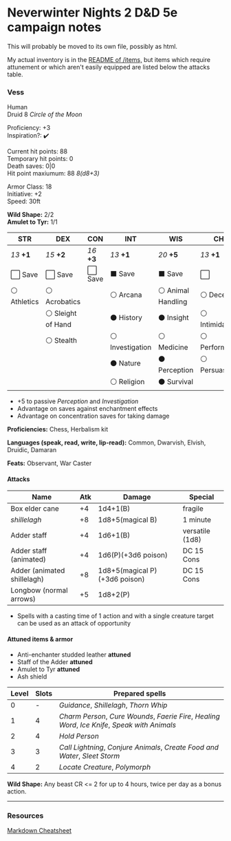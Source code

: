 # Neverwinter Nights 2 D&D 5e campaign notes

This will probably be moved to its own file, possibly as html.

My actual inventory is in the [README of /items,](./items/) but items which require attunement or which aren't easily equipped are listed below the attacks table.

### Vess

Human  
Druid 8 *Circle of the Moon*

Proficiency: +3  
Inspiration?: :heavy_check_mark:

Current hit points: 88  
Temporary hit points: 0  
Death saves: 0|0  
Hit point maxiumum: 88 *8(d8+3)*

Armor Class: 18  
Initiative: +2  
Speed: 30ft

**Wild Shape:** 2/2  
**Amulet to Tyr:** 1/1

|  STR  |  DEX  |  CON  |  INT  |  WIS  |  CHA  |
|-------|-------|-------|-------|-------|-------|
| *13* **+1** | *15* **+2** | *16* **+3** | *13* **+1** | *20* **+5** | *13* **+1** |
| :white_large_square: Save | :white_large_square: Save | :white_large_square: Save | :black_large_square: Save | :black_large_square: Save | :white_large_square: |
| :white_circle: Athletics | :white_circle: Acrobatics || :white_circle: Arcana | :white_circle: Animal Handling | :white_circle: Deception |
|| :white_circle: Sleight of Hand || :black_circle: History | :black_circle: Insight | :white_circle: Intimidation |
|| :white_circle: Stealth || :white_circle: Investigation | :white_circle: Medicine | :white_circle: Performance |
|||| :black_circle: Nature | :black_circle: Perception | :white_circle: Persuasion | 
|||| :white_circle: Religion | :black_circle: Survival ||

* +5 to passive *Perception* and *Investigation*
* Advantage on saves against enchantment effects
* Advantage on concentration saves for taking damage


**Proficiencies:** Chess, Herbalism kit

**Languages (speak, read, write, lip-read):** Common, Dwarvish, Elvish, Druidic, Damaran

**Feats:** Observant, War Caster

#### Attacks

| Name                        | Atk | Damage                  | Special         |
|-----------------------------|-----|-------------------------|-----------------|
| Box elder cane              | +4  | 1d4+1(B)                | fragile         |
| *shillelagh*                | +8  | 1d8+5(magical B)        | 1 minute        |
| Adder staff                 | +4  | 1d6+1(B)                | versatile (1d8) |
| Adder staff (animated)      | +4  | 1d6(P)(+3d6 poison)     | DC 15 Cons      |
| Adder (animated shillelagh) | +8  | 1d8+5(magical P)(+3d6 poison)| DC 15 Cons |
| Longbow (normal arrows)     | +5  | 1d8+2(P)                |                 |

* Spells with a casting time of 1 action and with a single creature target can be used as an attack of opportunity

#### Attuned items & armor

* Anti-enchanter studded leather **attuned**
* Staff of the Adder **attuned**
* Amulet to Tyr **attuned**
* Ash shield 

| Level | Slots | Prepared spells |
|-------|-------|-----------------|
| 0     | -     | *Guidance*, *Shillelagh*, *Thorn Whip* |
| 1     | 4     | *Charm Person*, *Cure Wounds*, *Faerie Fire*, *Healing Word*, *Ice Knife*, *Speak with Animals* |
| 2     | 4     | *Hold Person*   |
| 3     | 3     | *Call Lightning*, *Conjure Animals*, *Create Food and Water*, *Sleet Storm* |
| 4     | 2     | *Locate Creature*, *Polymorph* |

**Wild Shape:** Any beast CR <= 2 for up to 4 hours, twice per day as a bonus action.

------------------------------------

### Resources

[Markdown Cheatsheet](https://github.com/adam-p/markdown-here/wiki/Markdown-Cheatsheet)
